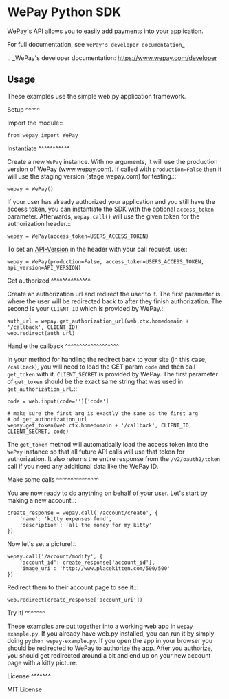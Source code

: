 WePay Python SDK
================

WePay's API allows you to easily add payments into your application.

For full documentation, see `WePay's developer documentation`_

.. _WePay's developer documentation: https://www.wepay.com/developer

Usage
-----
These examples use the simple web.py application framework.

Setup
^^^^^

Import the module::

    from wepay import WePay

Instantiate
^^^^^^^^^^^

Create a new ``WePay`` instance. With no arguments, it will use the production
version of WePay (www.wepay.com). If called with ``production=False`` then
it will use the staging version (stage.wepay.com) for testing.::

    wepay = WePay()

If your user has already authorized your application and you still have the
access token, you can instantiate the SDK with the optional ``access_token``
parameter. Afterwards, ``wepay.call()`` will use the given token for the
authorization header.::

    wepay = WePay(access_token=USERS_ACCESS_TOKEN)

To set an [API-Version](https://www.wepay.com/developer/reference/versioning) in the header with your call request, use::

    wepay = WePay(production=False, access_token=USERS_ACCESS_TOKEN, api_version=API_VERSION)

Get authorized
^^^^^^^^^^^^^^

Create an authorization url and redirect the user to it. The first parameter
is where the user will be redirected back to after they finish authorization.
The second is your ``CLIENT_ID`` which is provided by WePay.::

    auth_url = wepay.get_authorization_url(web.ctx.homedomain + '/callback', CLIENT_ID)
    web.redirect(auth_url)

Handle the callback
^^^^^^^^^^^^^^^^^^^

In your method for handling the redirect back to your site (in this case,
``/callback``), you will need to load the GET param ``code`` and then call
``get_token`` with it. ``CLIENT_SECRET`` is provided by WePay. The first
parameter of ``get_token`` should be the exact same string that was used
in ``get_authorization_url``.::

    code = web.input(code='')['code']
    
    # make sure the first arg is exactly the same as the first arg
    # of get_authorization_url
    wepay.get_token(web.ctx.homedomain + '/callback', CLIENT_ID, CLIENT_SECRET, code)

The ``get_token`` method will automatically load the access token into the
``WePay`` instance so that all future API calls will use that token for
authorization. It also returns the entire response from the
``/v2/oauth2/token`` call if you need any additional data like the WePay ID.

Make some calls
^^^^^^^^^^^^^^^

You are now ready to do anything on behalf of your user. Let's start by making
a new account.::

    create_response = wepay.call('/account/create', {
        'name': 'kitty expenses fund',
        'description': 'all the money for my kitty'
    })

Now let's set a picture!::

    wepay.call('/account/modify', {
        'account_id': create_response['account_id'],
        'image_uri': 'http://www.placekitten.com/500/500'
    })

Redirect them to their account page to see it.::

    web.redirect(create_response['account_uri'])

Try it!
^^^^^^^

These examples are put together into a working web app in
``wepay-example.py``. If you already have web.py installed, you can run it
by simply doing ``python wepay-example.py``. If you open the app in your
browser you should be redirected to WePay to authorize the app. After you
authorize, you should get redirected around a bit and end up on your new
account page with a kitty picture.

License
^^^^^^^

MIT License